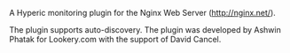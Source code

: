 A Hyperic monitoring plugin for the Nginx Web Server (http://nginx.net/). 

The plugin supports auto-discovery. The plugin was developed by Ashwin Phatak for Lookery.com with the support of David Cancel.

